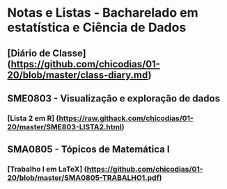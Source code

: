 # Notas e Listas - Bacharelado em estatística e Ciência de Dados

## [Diário de Classe] (<https://github.com/chicodias/01-20/blob/master/class-diary.md>)

## SME0803 - Visualização e exploração de dados

### [Lista 2 em R] (https://raw.githack.com/chicodias/01-20/master/SME803-LISTA2.html)

## SMA0805 - Tópicos de Matemática I

### [Trabalho I em LaTeX] (https://github.com/chicodias/01-20/blob/master/SMA0805-TRABALHO1.pdf)